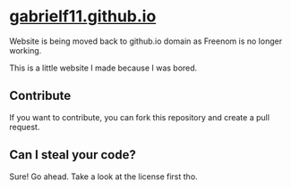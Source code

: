 # [gabrielf11.github.io](https://gabrielf11.github.io/)

Website is being moved back to github.io domain as Freenom is no longer working.

This is a little website I made because I was bored.

## Contribute

If you want to contribute, you can fork this repository and create a pull request.

## Can I steal your code?

Sure! Go ahead. Take a look at the license first tho.
